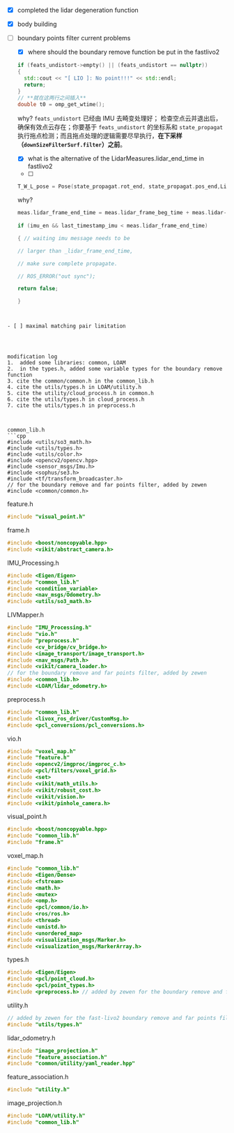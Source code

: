 - [x] completed the lidar degeneration function
- [x] body building
- [ ] boundary points filter
	current problems
	- [x] where should the boundary remove function be put in the fastlivo2
	```cpp
	if (feats_undistort->empty() || (feats_undistort == nullptr)) 
	{
	  std::cout << "[ LIO ]: No point!!!" << std::endl;
	  return;
	}
	// **就在这两行之间插入**
	double t0 = omp_get_wtime();
	
	```
	why?
	`feats_undistort` 已经由 IMU 去畸变处理好； 检查空点云并退出后，确保有效点云存在；你要基于 `feats_undistort` 的坐标系和 `state_propagat` 执行拖点检测；而且拖点处理的逻辑需要尽早执行，**在下采样（`downSizeFilterSurf.filter`）之前**。


	- [x] what is the alternative of the LidarMeasures.lidar_end_time in fastlivo2
	- [ ] 
	```cpp
	T_W_L_pose = Pose(state_propagat.rot_end, state_propagat.pos_end,LidarMeasures.lidar_frame_end_time);
	```
	why?
	```cpp
	meas.lidar_frame_end_time = meas.lidar_frame_beg_time + meas.lidar->points.back().curvature / double(1000);
		
	if (imu_en && last_timestamp_imu < meas.lidar_frame_end_time)
	
	{ // waiting imu message needs to be
	
	// larger than _lidar_frame_end_time,
	
	// make sure complete propagate.
	
	// ROS_ERROR("out sync");
	
	return false;
	
	}
```
	
	
- [ ] maximal matching pair limitation




modification log
1.  added some libraries: common, LOAM
2.  in the types.h, added some variable types for the boundary remove function
3. cite the common/common.h in the common_lib.h
4. cite the utils/types.h in LOAM/utility.h
5. cite the utility/cloud_process.h in common.h
6. cite the utils/types.h in cloud_process.h
7. cite the utils/types.h in preprocess.h



common_lib.h
```cpp
#include <utils/so3_math.h>
#include <utils/types.h>
#include <utils/color.h>
#include <opencv2/opencv.hpp>
#include <sensor_msgs/Imu.h>
#include <sophus/se3.h>
#include <tf/transform_broadcaster.h>
// for the boundary remove and far points filter, added by zewen
#include <common/common.h>
```

feature.h
```cpp
#include "visual_point.h"
```

frame.h
```cpp
#include <boost/noncopyable.hpp>
#include <vikit/abstract_camera.h>
```

IMU_Processing.h
```cpp
#include <Eigen/Eigen>
#include "common_lib.h"
#include <condition_variable>
#include <nav_msgs/Odometry.h>
#include <utils/so3_math.h>
```

LIVMapper.h
```cpp
#include "IMU_Processing.h"
#include "vio.h"
#include "preprocess.h"
#include <cv_bridge/cv_bridge.h>
#include <image_transport/image_transport.h>
#include <nav_msgs/Path.h>
#include <vikit/camera_loader.h>
// for the boundary remove and far points filter, added by zewen
#include <common_lib.h>
#include <LOAM/lidar_odometry.h>
```

preprocess.h
```cpp
#include "common_lib.h"
#include <livox_ros_driver/CustomMsg.h>
#include <pcl_conversions/pcl_conversions.h>
```

vio.h
```cpp
#include "voxel_map.h"
#include "feature.h"
#include <opencv2/imgproc/imgproc_c.h>
#include <pcl/filters/voxel_grid.h>
#include <set>
#include <vikit/math_utils.h>
#include <vikit/robust_cost.h>
#include <vikit/vision.h>
#include <vikit/pinhole_camera.h>
```

visual_point.h
```cpp
#include <boost/noncopyable.hpp>
#include "common_lib.h"
#include "frame.h"
```

voxel_map.h
```cpp
#include "common_lib.h"
#include <Eigen/Dense>
#include <fstream>
#include <math.h>
#include <mutex>
#include <omp.h>
#include <pcl/common/io.h>
#include <ros/ros.h>
#include <thread>
#include <unistd.h>
#include <unordered_map>
#include <visualization_msgs/Marker.h>
#include <visualization_msgs/MarkerArray.h>
```

types.h
```cpp
#include <Eigen/Eigen>
#include <pcl/point_cloud.h>
#include <pcl/point_types.h>
#include <preprocess.h> // added by zewen for the boundary remove and far points filter based on ac1 fastlivo
```

utility.h
```cpp
// added by zewen for the fast-livo2 boundary remove and far points filter
#include "utils/types.h"
```

lidar_odometry.h
```cpp
#include "image_projection.h"
#include "feature_association.h"
#include "common/utility/yaml_reader.hpp"
```

feature_association.h
```cpp
#include "utility.h"
```

image_projection.h
```cpp
#include "LOAM/utility.h"
#include "common_lib.h"
```

